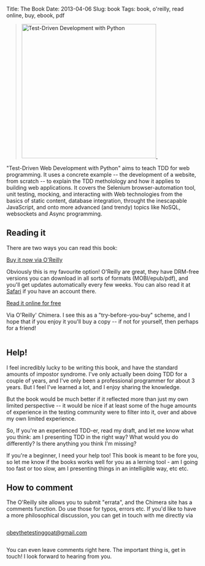 Title: The Book
Date: 2013-04-06
Slug: book
Tags: book, o'reilly, read online, buy, ebook, pdf

<div class="right">
    <blockquote>
        <a href="http://www.anrdoezrs.net/click-7079286-11260198?url=http%3A%2F%2Fshop.oreilly.com%2Fproduct%2F0636920029533.do%3Fcmp%3Daf-code-book-product_cj_9781449367794_%7BPID%7D&cjsku=0636920029533" target="_top">
        <img src="http://akamaicovers.oreilly.com/images/0636920029533/rc_lrg.jpg" border="0" width="350" alt="Test-Driven Development with Python"/>
        </a>
        <img src="http://www.ftjcfx.com/image-7079286-11260198" width="1" height="1" border="0"/>
    </blockquote>
</div>

"Test-Driven Web Development with Python" aims to teach TDD for web
programming. It uses a concrete example -- the development of a website,
from scratch -- to explain the TDD metholology and how it applies to 
building web applications. It covers the Selenium browser-automation tool,
unit testing, mocking, and interacting with Web technologies from the basics of
static content, database integration, throught the inescapable JavaScript, and
onto more advanced (and trendy) topics like NoSQL, websockets and Async
programming.


Reading it
----------

There are two ways you can read this book:

<div class="row">
    <div class="large-3 columns">
        <a class="button" href="http://www.kqzyfj.com/click-7079286-11260198?url=http%3A%2F%2Fshop.oreilly.com%2Fproduct%2F0636920029533.do%3Fcmp%3Daf-code-book-product_cj_9781449367794_%7BPID%7D&cjsku=0636920029533" target="_top">
            Buy it now via O'Reilly
        </a>
        <img src="http://www.awltovhc.com/image-7079286-11260198" width="1" height="1" border="0"/>
    </div>
    <div class="large-9 columns">
        <p>
        Obviously this is my favourite option!  O'Reilly are great,
        they have DRM-free versions you can download in all sorts
        of formats (MOBI/epub/pdf), and you'll get updates
        automatically every few weeks.  You can also read it at
        <a href="http://my.safaribooksonline.com/9781449365141">Safari</a>
        if you have an account there.
        </p>
    </div>
</div>
<div class="row">
    <div class="large-3 columns">
        <a class="button" href="http://chimera.labs.oreilly.com/books/1234000000754">Read it online for free</a>
    </div>
    <div class="large-9 columns">
        <p>
        Via O'Reilly' Chimera.  I see this as a "try-before-you-buy" scheme, and I hope
        that if you enjoy it you'll buy a copy -- if not for yourself, then perhaps for
        a friend!
        </p>
    </div>
</div>



Help!
-----

I feel incredibly lucky to be writing this book, and have the standard amounts of
impostor syndrome. I've only actually been doing TDD for a couple of years, and I've
only been a professional programmer for about 3 years.  But I feel I've learned a lot,
and I enjoy sharing the knowledge.

But the book would be much better if it reflected more than just my own limited 
perspective -- it would be nice if at least some of the huge amounts of experience
in the testing community were to filter into it, over and above my own limited 
experience.

So, If you're an experienced TDD-er, read my draft, and let me
know what you think: am I presenting TDD in the right way?  What would you do
differently?  Is there anything you think I'm missing?

If you're a beginner, I need your help too!  This book is meant to be fore you, so
let me know if the books works well for you as a lerning tool - am I going too 
fast or too slow, am I presenting things in an intelligible way, etc etc.

How to comment
--------------

The O'Reilly site allows you to submit "errata", and the Chimera site has a comments
function. Do use those for typos, errors etc.  If you'd like to have a more
philosophical discussion, you can get in touch with me directly via

<div class="small-3 small-centered columns">
    <p class="center-text">
        <a href="mailto:obeythetestinggoat@gmail.com">obeythetestinggoat@gmail.com</a>
    </p>
</div>

You can even leave comments right here.  The important thing is, get in touch!
I look forward to hearing from you.

